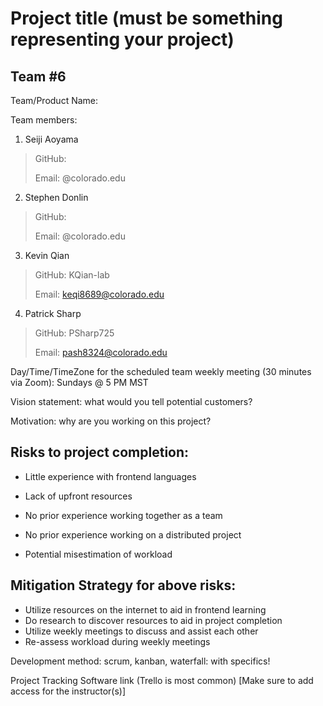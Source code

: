 # Project title (must be something representing your project)

## Team #6

Team/Product Name:

Team members: 

1. Seiji Aoyama

>GitHub: 
>
>Email: @colorado.edu

2. Stephen Donlin

>GitHub: 
>
>Email: @colorado.edu

3. Kevin Qian

>GitHub: KQian-lab
>
>Email: keqi8689@colorado.edu


4. Patrick Sharp

>GitHub: PSharp725
>
>Email: pash8324@colorado.edu


Day/Time/TimeZone for the scheduled team weekly meeting (30 minutes via Zoom): Sundays @ 5 PM MST

Vision statement: what would you tell potential customers?

Motivation: why are you working on this project?

## Risks to project completion:

- Little experience with frontend languages

- Lack of upfront resources

- No prior experience working together as a team

- No prior experience working on a distributed project

- Potential misestimation of workload



## Mitigation Strategy for above risks:
- Utilize resources on the internet to aid in frontend learning
- Do research to discover resources to aid in project completion
- Utilize weekly meetings to discuss and assist each other
- Re-assess workload during weekly meetings


Development method: scrum, kanban, waterfall: with specifics!

Project Tracking Software link (Trello is most common)
[Make sure to add access for the instructor(s)]
